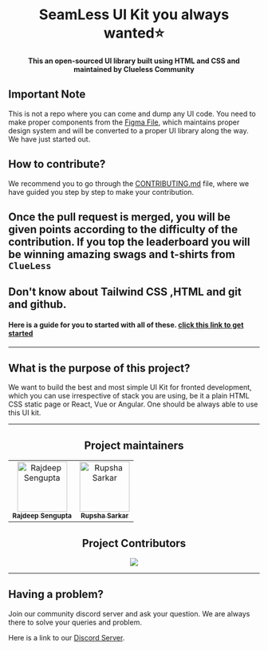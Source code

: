 
<h1 align='center'>SeamLess UI Kit you always wanted⭐</h1>
<p align='center'> <b>This an open-sourced UI library built using HTML and CSS and maintained by Clueless Community</b><p>

## Important Note
This is not a repo where you can come and dump any UI code. You need to make proper components from the [Figma File](https://www.figma.com/file/0eqV7t3UKKM14UeqCSfOZb/Essential-UI---Figma-Ui-Kit-(Community)?node-id=315%3A449), which maintains proper design system and will be converted to a proper UI library along the way. We have just started out. 

## How to contribute?

We recommend you to go through the [CONTRIBUTING.md](https://github.com/Clueless-Community/web-ui-kit/blob/main/CONTRIBUTING.md) file, where we have guided you step by step to make your contribution.

Once the pull request is merged, you will be given points according to the difficulty of the contribution. If you top the leaderboard you will be winning amazing swags and t-shirts from `ClueLess`
---
## Don't know about Tailwind CSS ,HTML and git and github.
    
#### Here is a guide for you to started with all of these. [click this link to get started](https://github.com/Clueless-Community/web-ui-kit/blob/main/Tutorial.md)
---
## What is the purpose of this project?
    

We want to build the best and most simple UI Kit for fronted development, which you can use irrespective of stack you are using, be it a plain HTML CSS static page or React, Vue or Angular. One should be always able to use this UI kit.

---
<h2 align='center'> Project maintainers </h2>
<table align='center'>
<tr>
    <td align="center">
        <a href="https://github.com/Rajdip019">
            <img src="https://avatars.githubusercontent.com/u/91758830?v=4" width="100;" alt="Rajdeep Sengupta"/>
            <br />
            <sub><b>Rajdeep Sengupta</b></sub>
        </a>
    </td>
    <td align="center">
        <a href="https://github.com/rupsha014">
            <img src="https://avatars.githubusercontent.com/u/109761128?v=4" width="100;" alt="Rupsha Sarkar"/>
            <br/>
            <sub><b>Rupsha Sarkar</b></sub>
        </a>
    </td>
  </tr>
</table>

<h2 align="center"> Project Contributors </h2> 

<div align="center">
    <a href="https://github.com/Clueless-Community/seamless-ui/graphs/contributors">
    <img src="https://contrib.rocks/image?repo=Clueless-Community/seamless-ui" />
    </a>
</div>

---
## Having a problem?

Join our community discord server and ask your question. We are always there to solve your queries and problem.

Here is a link to our [Discord Server](https://discord.gg/r5uKBGxT9T).
